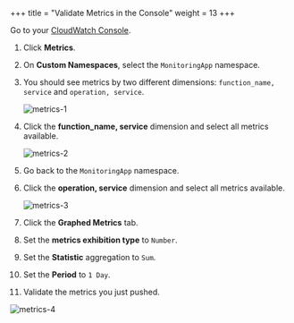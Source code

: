 +++
title = "Validate Metrics in the Console"
weight = 13
+++

Go to your [CloudWatch Console](https://console.aws.amazon.com/cloudwatch/home).

1. Click **Metrics**.
1. On **Custom Namespaces**, select the `MonitoringApp` namespace.
1. You should see metrics by two different dimensions: `function_name, service` and `operation, service`.

    ![metrics-1](/images/metrics_sync_1.png?width=60pc)

1. Click the **function_name, service** dimension and select all metrics available.

    ![metrics-2](/images/metrics_sync_2.png?width=60pc)

1. Go back to the `MonitoringApp` namespace.
1. Click the **operation, service** dimension and select all metrics available.

    ![metrics-3](/images/metrics_sync_3.png?width=60pc)

1. Click the **Graphed Metrics** tab.
1. Set the **metrics exhibition type** to `Number`.
1. Set the **Statistic** aggregation to `Sum`.
1. Set the **Period** to `1 Day`.
1. Validate the metrics you just pushed.

![metrics-4](/images/metrics_sync_4.png?width=60pc)
